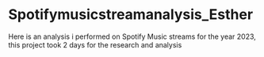 # Spotifymusicstreamanalysis_Esther
Here is an analysis i performed on Spotify Music streams for the year 2023, this project took 2 days for the research and analysis
